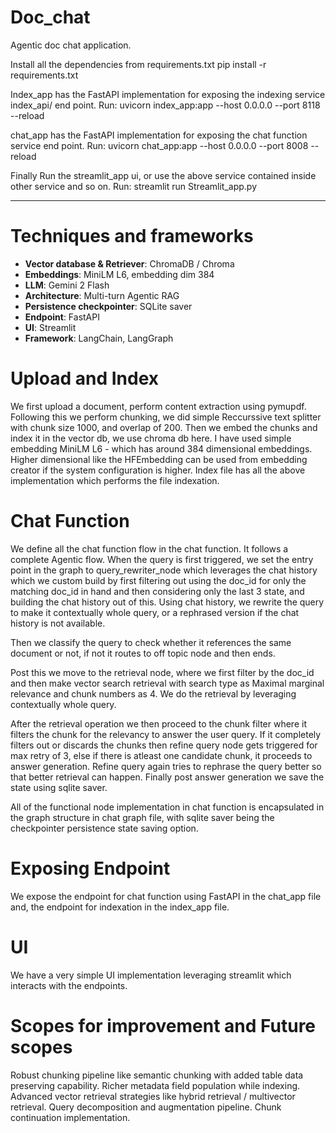 # Doc_chat
Agentic doc chat application. 

Install all the dependencies from requirements.txt
pip install -r requirements.txt

Index_app has the FastAPI implementation for exposing the indexing service index_api/ end point.
Run: 
uvicorn index_app:app --host 0.0.0.0 --port 8118 --reload

chat_app has the FastAPI implementation for exposing the chat function service end point.
Run:
uvicorn chat_app:app --host 0.0.0.0 --port 8008 --reload

Finally Run the streamlit_app ui, or use the above service contained inside other service and so on.
Run:
streamlit run Streamlit_app.py

*******************************************************************************************************

Techniques and frameworks
================================================
- **Vector database & Retriever**: ChromaDB / Chroma  
- **Embeddings**: MiniLM L6, embedding dim 384  
- **LLM**: Gemini 2 Flash  
- **Architecture**: Multi-turn Agentic RAG  
- **Persistence checkpointer**: SQLite saver  
- **Endpoint**: FastAPI  
- **UI**: Streamlit  
- **Framework**: LangChain, LangGraph  



Upload and Index
=================
We first upload a document, perform content extraction using pymupdf.
Following this we perform chunking, we did simple Reccurssive text splitter with chunk size 1000, and overlap of 200.
Then we embed the chunks and index it in the vector db, we use chroma db here.
I have used simple embedding MiniLM L6 - which has around 384 dimensional embeddings.
Higher dimensional like the HFEmbedding can be used from embedding creator if the system configuration is higher.
Index file has all the above implementation which performs the file indexation.

Chat Function
=================
We define all the chat function flow in the chat function.
It follows a complete Agentic flow. When the query is first triggered, we set the entry point in the graph
to query_rewriter_node which leverages the chat history which we custom build by first filtering out using the doc_id 
for only the matching doc_id in hand and then considering only the last 3 state, and building the chat history out of this.
Using chat history, we rewrite the query to make it contextually whole query, or a rephrased version if the chat history is not available.

Then we classify the query to check whether it references the same document or not, if not it routes to off topic node and then ends.

Post this we move to the retrieval node, where we first filter by the doc_id and then make vector search retrieval with search type as
Maximal marginal relevance and chunk numbers as 4. We do the retrieval by leveraging contextually whole query.

After the retrieval operation we then proceed to the chunk filter where it filters the chunk for the relevancy to answer the
user query. If it completely filters out or discards the chunks then refine query node gets triggered for max retry of 3,
else if there is atleast one candidate chunk, it proceeds to answer generation.
Refine query again tries to rephrase the query better so that better retrieval can happen.
Finally post answer generation we save the state using sqlite saver.


All of the functional node implementation in chat function is encapsulated in the graph structure in chat graph file,
with sqlite saver being the checkpointer persistence state saving option.

Exposing Endpoint
===================
We expose the endpoint for chat function using FastAPI in the chat_app file and,
the endpoint for indexation in the index_app file.

UI
======
We have a very simple UI implementation leveraging streamlit which interacts with the endpoints.


Scopes for improvement and Future scopes
===========================================
Robust chunking pipeline like semantic chunking with added table data preserving capability.
Richer metadata field population while indexing.
Advanced vector retrieval strategies like hybrid retrieval / multivector retrieval.
Query decomposition and augmentation pipeline.
Chunk continuation implementation.

